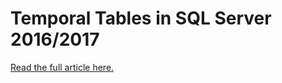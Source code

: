 # Temporal Tables in SQL Server 2016/2017

[Read the full article here.](https://www.highgoup.com/programming/articles/sql-server/temporal-tables-sql-server-2016-2017)